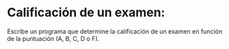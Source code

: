 # Calificación de un examen: 
Escribe un programa que determine la calificación de un examen en función de la puntuación (A, B, C, D o F).

